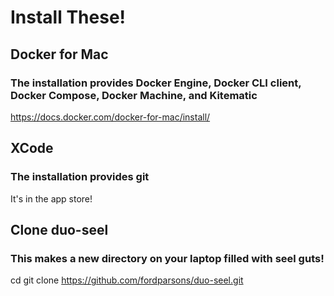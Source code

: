 # Install These!

## Docker for Mac
### The installation provides Docker Engine, Docker CLI client, Docker Compose, Docker Machine, and Kitematic
https://docs.docker.com/docker-for-mac/install/

## XCode
### The installation provides git
It's in the app store!

## Clone duo-seel
### This makes a new directory on your laptop filled with seel guts!
cd <path above where you want duo-seel to live>
git clone https://github.com/fordparsons/duo-seel.git
